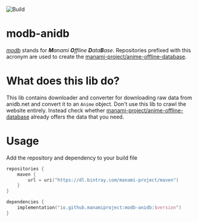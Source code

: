 ![Build](https://github.com/manami-project/modb-anidb/workflows/Build/badge.svg)
# modb-anidb
_[modb](https://github.com/manami-project?tab=repositories&q=modb&type=source)_ stands for _**M**anami **O**ffline **D**ata**B**ase_. Repositories prefixed with this acronym are used to create the [manami-project/anime-offline-database](https://github.com/manami-project/anime-offline-database).

# What does this lib do?
This lib contains downloader and converter for downloading raw data from anidb.net and convert it to an `Anime` object.
Don't use this lib to crawl the website entirely. Instead check whether [manami-project/anime-offline-database](https://github.com/manami-project/anime-offline-database) already offers the data that you need.

# Usage
Add the repository and dependency to your build file
```kotlin
repositories {
    maven {
        url = uri("https://dl.bintray.com/manami-project/maven")
    }
}

dependencies {
    implementation("io.github.manamiproject:modb-anidb:$version")
}
```